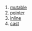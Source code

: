 










1. [mutable](c++/mutable.md)
1. [pointer](c++/pointer.md)
1. [inline](C++/inline.md)
1. [cast](c++/cast.md)